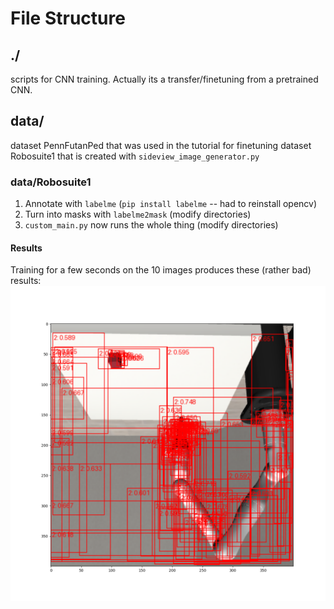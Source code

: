 # File Structure

## ./
scripts for CNN training. Actually its a transfer/finetuning from a pretrained CNN.

## data/
dataset PennFutanPed that was used in the tutorial for finetuning
dataset Robosuite1 that is created with `sideview_image_generator.py`

### data/Robosuite1
1. Annotate with `labelme` (`pip install labelme` -- had to reinstall opencv)
2. Turn into masks with `labelme2mask` (modify directories)
3. `custom_main.py` now runs the whole thing (modify directories)

#### Results
Training for a few seconds on the 10 images produces these (rather bad) results:
![Initial Results](50epoches.png)


